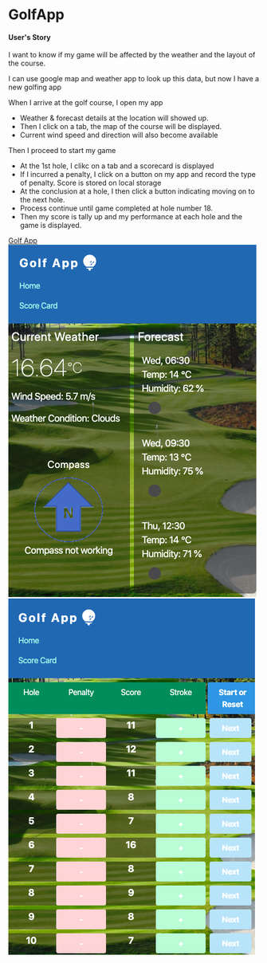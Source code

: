 <h1>GolfApp</h1>

<h4>User's Story</h4>
<p>
I want to know if my game will be affected by the weather and the layout of the course.
</p>
<p>
I can use google map and weather app to look up this data, but now I have a new golfing app
</p>

When I arrive at the golf course, I open my app
<ul>
<li>
Weather & forecast details at the location will showed up.
</li>
<li>
Then I click on a tab, the map of the course will be displayed.
</li>
<li>
Current wind speed and direction will also become available
</li>
</ul>
<div>
Then I proceed to start my game
</div>
<ul>
<li>
At the 1st hole, I clikc on a tab and a scorecard is displayed
</li>
<li>
If I incurred a penalty, I click on a button on my app and record the type of penalty. Score is stored on local storage
</li>
<li>
At the conclusion at a hole, I then click a button indicating moving on to the next hole.
</li>
<li>
Process continue until game completed at hole number 18.
</li>
<li>
Then my score is tally up and my performance at each hole and the game is displayed.
</li>
</ul>
<a href='https://udara.github.io/after_one_of_Jupiter-s_moons/'>Golf App</a>

<img src='assets/screenshot.png' alt='screenshothome'>
<img src='assets/screenshotsc.png' alt='screenshotscorecard'>